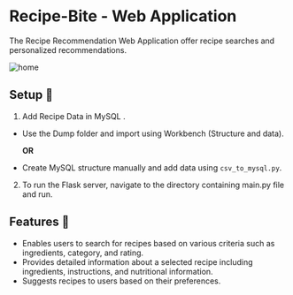 # Recipe-Bite - Web Application
The Recipe Recommendation Web Application offer recipe searches and personalized recommendations.

![home](https://github.com/nimitbisht/Recipe-Bite_Web_Application/assets/157360261/706197bf-265c-4531-a548-5ff88743825d)

## Setup 🔩
1. Add Recipe Data in MySQL .
- Use the Dump folder and import using Workbench (Structure and data).
  
  **OR**

- Create MySQL structure manually and add data using `csv_to_mysql.py`.
  
2. To run the Flask server, navigate to the directory containing main.py file and run.

## Features 🎩
- Enables users to search for recipes based on various criteria such as ingredients, category, and rating.
-  Provides detailed information about a selected recipe including ingredients, instructions, and nutritional information.
-  Suggests recipes to users based on their preferences. 
